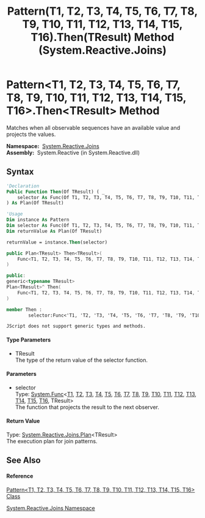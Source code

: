 ﻿---
title: Pattern(T1, T2, T3, T4, T5, T6, T7, T8, T9, T10, T11, T12, T13, T14, T15, T16).Then(TResult) Method  (System.Reactive.Joins)
TOCTitle: Then(TResult) Method
ms:assetid: M:System.Reactive.Joins.Pattern`16.Then``1(System.Func{`0,`1,`2,`3,`4,`5,`6,`7,`8,`9,`10,`11,`12,`13,`14,`15,``0})
ms:mtpsurl: https://msdn.microsoft.com/en-us/library/Hh229698(v=VS.103)
ms:contentKeyID: 36069369
ms.date: 06/28/2011
mtps_version: v=VS.103
f1_keywords:
- System.Reactive.Joins.Pattern`16.Then``1
dev_langs:
- CSharp
- JScript
- VB
- FSharp
- c++
---

# Pattern\<T1, T2, T3, T4, T5, T6, T7, T8, T9, T10, T11, T12, T13, T14, T15, T16\>.Then\<TResult\> Method

Matches when all observable sequences have an available value and projects the values.

**Namespace:**  [System.Reactive.Joins](hh211841\(v=vs.103\).md)  
**Assembly:**  System.Reactive (in System.Reactive.dll)

## Syntax

``` vb
'Declaration
Public Function Then(Of TResult) ( _
    selector As Func(Of T1, T2, T3, T4, T5, T6, T7, T8, T9, T10, T11, T12, T13, T14, T15, T16, TResult) _
) As Plan(Of TResult)
```

``` vb
'Usage
Dim instance As Pattern
Dim selector As Func(Of T1, T2, T3, T4, T5, T6, T7, T8, T9, T10, T11, T12, T13, T14, T15, T16, TResult)
Dim returnValue As Plan(Of TResult)

returnValue = instance.Then(selector)
```

``` csharp
public Plan<TResult> Then<TResult>(
    Func<T1, T2, T3, T4, T5, T6, T7, T8, T9, T10, T11, T12, T13, T14, T15, T16, TResult> selector
)
```

``` c++
public:
generic<typename TResult>
Plan<TResult>^ Then(
    Func<T1, T2, T3, T4, T5, T6, T7, T8, T9, T10, T11, T12, T13, T14, T15, T16, TResult>^ selector
)
```

``` fsharp
member Then : 
        selector:Func<'T1, 'T2, 'T3, 'T4, 'T5, 'T6, 'T7, 'T8, 'T9, 'T10, 'T11, 'T12, 'T13, 'T14, 'T15, 'T16, 'TResult> -> Plan<'TResult> 
```

``` jscript
JScript does not support generic types and methods.
```

#### Type Parameters

  - TResult  
    The type of the return value of the selector function.

#### Parameters

  - selector  
    Type: [System.Func](https://msdn.microsoft.com/en-us/library/Dd402862)\<[T1](hh228995\(v=vs.103\).md), [T2](hh228995\(v=vs.103\).md), [T3](hh228995\(v=vs.103\).md), [T4](hh228995\(v=vs.103\).md), [T5](hh228995\(v=vs.103\).md), [T6](hh228995\(v=vs.103\).md), [T7](hh228995\(v=vs.103\).md), [T8](hh228995\(v=vs.103\).md), [T9](hh228995\(v=vs.103\).md), [T10](hh228995\(v=vs.103\).md), [T11](hh228995\(v=vs.103\).md), [T12](hh228995\(v=vs.103\).md), [T13](hh228995\(v=vs.103\).md), [T14](hh228995\(v=vs.103\).md), [T15](hh228995\(v=vs.103\).md), [T16](hh228995\(v=vs.103\).md), TResult\>  
    The function that projects the result to the next observer.  

#### Return Value

Type: [System.Reactive.Joins.Plan](hh229039\(v=vs.103\).md)\<TResult\>  
The execution plan for join patterns.  

## See Also

#### Reference

[Pattern\<T1, T2, T3, T4, T5, T6, T7, T8, T9, T10, T11, T12, T13, T14, T15, T16\> Class](hh228995\(v=vs.103\).md)

[System.Reactive.Joins Namespace](hh211841\(v=vs.103\).md)

